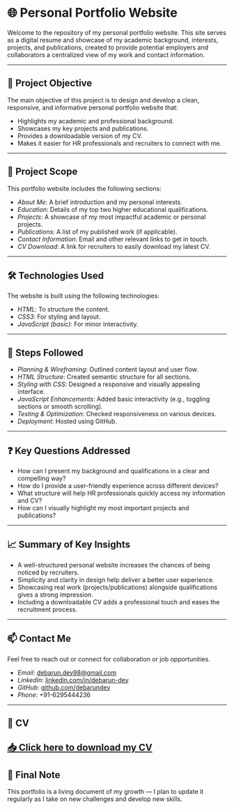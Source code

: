 # 🌐 Personal Portfolio Website

Welcome to the repository of my personal portfolio website. This site serves as a digital resume and showcase of my academic background, interests, projects, and publications, created to provide potential employers and collaborators a centralized view of my work and contact information.

---

## 🎯 Project Objective

The main objective of this project is to design and develop a clean, responsive, and informative personal portfolio website that:

- Highlights my academic and professional background.  
- Showcases my key projects and publications.  
- Provides a downloadable version of my CV.  
- Makes it easier for HR professionals and recruiters to connect with me.

---

## 📌 Project Scope

This portfolio website includes the following sections:

- *About Me*: A brief introduction and my personal interests.  
- *Education*: Details of my top two higher educational qualifications.  
- *Projects*: A showcase of my most impactful academic or personal projects.  
- *Publications*: A list of my published work (if applicable).  
- *Contact Information*: Email and other relevant links to get in touch.  
- *CV Download*: A link for recruiters to easily download my latest CV.

---

## 🛠️ Technologies Used

The website is built using the following technologies:

- *HTML*: To structure the content.  
- *CSS3*: For styling and layout.  
- *JavaScript (basic)*: For minor interactivity.

---

## 🧭 Steps Followed

- *Planning & Wireframing*: Outlined content layout and user flow.  
- *HTML Structure*: Created semantic structure for all sections.  
- *Styling with CSS*: Designed a responsive and visually appealing interface.  
- *JavaScript Enhancements*: Added basic interactivity (e.g., toggling sections or smooth scrolling).  
- *Testing & Optimization*: Checked responsiveness on various devices.  
- *Deployment*: Hosted using GitHub.

---

## ❓ Key Questions Addressed

- How can I present my background and qualifications in a clear and compelling way?  
- How do I provide a user-friendly experience across different devices?  
- What structure will help HR professionals quickly access my information and CV?  
- How can I visually highlight my most important projects and publications?

---

## 📈 Summary of Key Insights

- A well-structured personal website increases the chances of being noticed by recruiters.  
- Simplicity and clarity in design help deliver a better user experience.  
- Showcasing real work (projects/publications) alongside qualifications gives a strong impression.  
- Including a downloadable CV adds a professional touch and eases the recruitment process.

---

## 📫 Contact Me

Feel free to reach out or connect for collaboration or job opportunities.

- *Email*: debarun.dey98@gmail.com  
- *LinkedIn*: [linkedin.com/in/debarun-dey](www.linkedin.com/in/debarun-dey)  
- *GitHub*: [github.com/debarundey](https://github.com/debarundey)  
- *Phone*: +91-6295444236

---

## 📄 CV

[📥 Click here to download my CV](https://github.com/debarundey/Portfolio-Website/blob/main/CV/DebarunDeyResume.pdf)  
---

## 🚀 Final Note

This portfolio is a living document of my growth — I plan to update it regularly as I take on new challenges and develop new skills.
